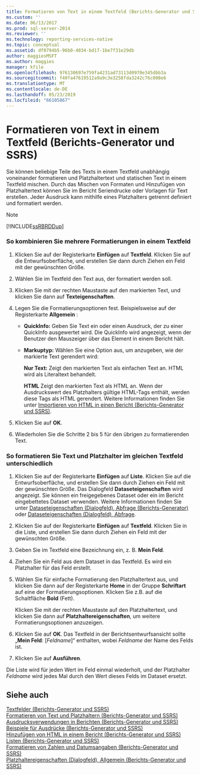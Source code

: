 ```yaml
---
title: Formatieren von Text in einem Textfeld (Berichts-Generator und SSRS) | Microsoft-Dokumentation
ms.custom: ''
ms.date: 06/13/2017
ms.prod: sql-server-2014
ms.reviewer: ''
ms.technology: reporting-services-native
ms.topic: conceptual
ms.assetid: df0794b5-96b0-4034-bd17-1be7f31e29db
author: maggiesMSFT
ms.author: maggies
manager: kfile
ms.openlocfilehash: 976130697e759fa4231ad73113d0970e345dbb3a
ms.sourcegitcommit: f40fa47619512a9a9c3e3258fda3242c76c008e6
ms.translationtype: MT
ms.contentlocale: de-DE
ms.lasthandoff: 05/23/2019
ms.locfileid: "66105867"
---
```

# <a name="format-text-in-a-text-box-report-builder-and-ssrs"></a>Formatieren von Text in einem Textfeld (Berichts-Generator und SSRS)
  Sie können beliebige Teile des Texts in einem Textfeld unabhängig voneinander formatieren und Platzhaltertext und statischen Text in einem Textfeld mischen. Durch das Mischen von Formaten und Hinzufügen von Platzhaltertext können Sie im Bericht Seriendrucke oder Vorlagen für Text erstellen. Jeder Ausdruck kann mithilfe eines Platzhalters getrennt definiert und formatiert werden.  
  
> [!NOTE]  
>  [!INCLUDE[ssRBRDDup](../../includes/ssrbrddup-md.md)]  
  
### <a name="to-combine-multiple-formats-in-a-text-box"></a>So kombinieren Sie mehrere Formatierungen in einem Textfeld  
  
1.  Klicken Sie auf der Registerkarte **Einfügen** auf **Textfeld**. Klicken Sie auf die Entwurfsoberfläche, und erstellen Sie dann durch Ziehen ein Feld mit der gewünschten Größe.  
  
2.  Wählen Sie im Textfeld den Text aus, der formatiert werden soll.  
  
3.  Klicken Sie mit der rechten Maustaste auf den markierten Text, und klicken Sie dann auf **Texteigenschaften**.  
  
4.  Legen Sie die Formatierungsoptionen fest. Beispielsweise auf der Registerkarte **Allgemein** :  
  
    -   **QuickInfo:** Geben Sie Text ein oder einen Ausdruck, der zu einer QuickInfo ausgewertet wird. Die QuickInfo wird angezeigt, wenn der Benutzer den Mauszeiger über das Element in einem Bericht hält.  
  
    -   **Markuptyp:** Wählen Sie eine Option aus, um anzugeben, wie der markierte Text gerendert wird:  
  
         **Nur Text:** Zeigt den markierten Text als einfachen Text an. HTML wird als Literaltext behandelt.  
  
         **HTML**  Zeigt den markierten Text als HTML an. Wenn der Ausdruckswert des Platzhalters gültige HTML-Tags enthält, werden diese Tags als HTML gerendert. Weitere Informationen finden Sie unter [Importieren von HTML in einen Bericht (Berichts-Generator und SSRS)](importing-html-into-a-report-report-builder-and-ssrs.md).  
  
5.  Klicken Sie auf **OK**.  
  
6.  Wiederholen Sie die Schritte 2 bis 5 für den übrigen zu formatierenden Text.  
  
### <a name="to-format-text-and-placeholders-differently-in-the-same-text-box"></a>So formatieren Sie Text und Platzhalter im gleichen Textfeld unterschiedlich  
  
1.  Klicken Sie auf der Registerkarte **Einfügen** auf **Liste**. Klicken Sie auf die Entwurfsoberfläche, und erstellen Sie dann durch Ziehen ein Feld mit der gewünschten Größe. Das Dialogfeld **Dataseteigenschaften** wird angezeigt. Sie können ein freigegebenes Dataset oder ein im Bericht eingebettetes Dataset verwenden. Weitere Informationen finden Sie unter [Dataseteigenschaften (Dialogfeld), Abfrage (Berichts-Generator)](../report-data/dataset-properties-dialog-box-query-report-builder.md) oder [Dataseteigenschaften (Dialogfeld), Abfrage](../dataset-properties-dialog-box-query.md).  
  
2.  Klicken Sie auf der Registerkarte **Einfügen** auf **Textfeld**. Klicken Sie in die Liste, und erstellen Sie dann durch Ziehen ein Feld mit der gewünschten Größe.  
  
3.  Geben Sie im Textfeld eine Bezeichnung ein, z. B. **Mein Feld**.  
  
4.  Ziehen Sie ein Feld aus dem Dataset in das Textfeld. Es wird ein Platzhalter für das Feld erstellt.  
  
5.  Wählen Sie für einfache Formatierung den Platzhaltertext aus, und klicken Sie dann auf der Registerkarte **Home** in der Gruppe **Schriftart** auf eine der Formatierungsoptionen. Klicken Sie z.B. auf die Schaltfläche **Bold** (Fett).  
  
     Klicken Sie mit der rechten Maustaste auf den Platzhaltertext, und klicken Sie dann auf **Platzhaltereigenschaften**, um weitere Formatierungsoptionen anzuzeigen.  
  
6.  Klicken Sie auf **OK**. Das Textfeld in der Berichtsentwurfsansicht sollte „**Mein Feld**: [*Feldname*]“ enthalten, wobei *Feldname* der Name des Felds ist.  
  
7.  Klicken Sie auf **Ausführen**.  
  
 Die Liste wird für jeden Wert im Feld einmal wiederholt, und der Platzhalter *Feldname* wird jedes Mal durch den Wert dieses Felds im Dataset ersetzt.  
  
## <a name="see-also"></a>Siehe auch  
 [Textfelder &#40;Berichts-Generator und SSRS&#41;](text-boxes-report-builder-and-ssrs.md)   
 [Formatieren von Text und Platzhaltern &#40;Berichts-Generator und SSRS&#41;](formatting-text-and-placeholders-report-builder-and-ssrs.md)   
 [Ausdrucksverwendungen in Berichten &#40;Berichts-Generator und SSRS&#41;](expression-uses-in-reports-report-builder-and-ssrs.md)   
 [Beispiele für Ausdrücke &#40;Berichts-Generator und SSRS&#41;](expression-examples-report-builder-and-ssrs.md)   
 [Hinzufügen von HTML in einem Bericht (Berichts-Generator und SSRS)](add-html-into-a-report-report-builder-and-ssrs.md)   
 [Listen (Berichts-Generator und SSRS)](tables-matrices-and-lists-report-builder-and-ssrs.md)   
 [Formatieren von Zahlen und Datumsangaben &#40;Berichts-Generator und SSRS&#41;](formatting-numbers-and-dates-report-builder-and-ssrs.md)   
 [Platzhaltereigenschaften (Dialogfeld), Allgemein &#40;Berichts-Generator und SSRS&#41;](../placeholder-properties-dialog-box-general-report-builder-and-ssrs.md)  
  
  
